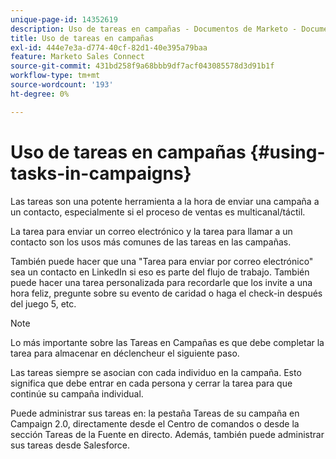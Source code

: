 ```yaml
---
unique-page-id: 14352619
description: Uso de tareas en campañas - Documentos de Marketo - Documentación del producto
title: Uso de tareas en campañas
exl-id: 444e7e3a-d774-40cf-82d1-40e395a79baa
feature: Marketo Sales Connect
source-git-commit: 431bd258f9a68bbb9df7acf043085578d3d91b1f
workflow-type: tm+mt
source-wordcount: '193'
ht-degree: 0%

---
```


# Uso de tareas en campañas {#using-tasks-in-campaigns}

Las tareas son una potente herramienta a la hora de enviar una campaña a un contacto, especialmente si el proceso de ventas es multicanal/táctil.

La tarea para enviar un correo electrónico y la tarea para llamar a un contacto son los usos más comunes de las tareas en las campañas.

También puede hacer que una &quot;Tarea para enviar por correo electrónico&quot; sea un contacto en LinkedIn si eso es parte del flujo de trabajo. También puede hacer una tarea personalizada para recordarle que los invite a una hora feliz, pregunte sobre su evento de caridad o haga el check-in después del juego 5, etc.

>[!NOTE]
>
>Lo más importante sobre las Tareas en Campañas es que debe completar la tarea para almacenar en déclencheur el siguiente paso.

Las tareas siempre se asocian con cada individuo en la campaña. Esto significa que debe entrar en cada persona y cerrar la tarea para que continúe su campaña individual.

Puede administrar sus tareas en: la pestaña Tareas de su campaña en Campaign 2.0, directamente desde el Centro de comandos o desde la sección Tareas de la Fuente en directo. Además, también puede administrar sus tareas desde Salesforce.
